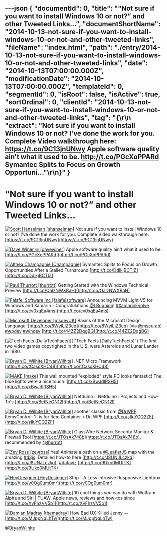 ---json
{
  "documentId": 0,
  "title": "“Not sure if you want to install Windows 10 or not?” and other Tweeted Links…",
  "documentShortName": "2014-10-13-not-sure-if-you-want-to-install-windows-10-or-not-and-other-tweeted-links",
  "fileName": "index.html",
  "path": "./entry/2014-10-13-not-sure-if-you-want-to-install-windows-10-or-not-and-other-tweeted-links",
  "date": "2014-10-13T07:00:00.000Z",
  "modificationDate": "2014-10-13T07:00:00.000Z",
  "templateId": 0,
  "segmentId": 0,
  "isRoot": false,
  "isActive": true,
  "sortOrdinal": 0,
  "clientId": "2014-10-13-not-sure-if-you-want-to-install-windows-10-or-not-and-other-tweeted-links",
  "tag": "{\r\n  \"extract\": \"Not sure if you want to install Windows 10 or not? I've done the work for you. Complete Video walkthrough here: https://t.co/9C13jnUNwy  Apple software quality ain't what it used to be. http://t.co/PGcXoPPARd  Symantec Splits to Focus on Growth Opportuni...\"\r\n}"
}
---

# “Not sure if you want to install Windows 10 or not?” and other Tweeted Links…

[<img alt="Scott Hanselman [shanselman]" src="https://songhay.blob.core.windows.net/shared-social-twitter/shanselman.jpeg">](http://t.co/YA3jkLZNsD "Scott Hanselman [shanselman]") <span>Not sure if you want to install Windows 10 or not? I've done the work for you. Complete Video walkthrough here: [https://t.co/9C13jnUNwy](https://t.co/9C13jnUNwy)</span>

[<img alt="Dave Winer ☮ [davewiner]" src="https://songhay.blob.core.windows.net/shared-social-twitter/davewiner.jpeg">](http://t.co/fuxogiHMsn "Dave Winer ☮ [davewiner]") <span>Apple software quality ain't what it used to be. [http://t.co/PGcXoPPARd](http://t.co/PGcXoPPARd)</span>

[<img alt="Althea Champagnie [Champagnie]" src="https://songhay.blob.core.windows.net/shared-social-twitter/Champagnie.jpeg">](http://t.co/gz6AV5nqvS "Althea Champagnie [Champagnie]") <span>Symantec Splits to Focus on Growth Opportunities After a Stalled Turnaround [http://t.co/DdlkjBCTIZ](http://t.co/DdlkjBCTIZ)</span>

[<img alt="Paul Thurrott [thurrott]" src="https://songhay.blob.core.windows.net/shared-social-twitter/thurrott.jpeg">](http://t.co/AlP0Nkiamu "Paul Thurrott [thurrott]") <span>Getting Started with the Windows Technical Preview [http://t.co/OalzNWXBaH](http://t.co/OalzNWXBaH)</span>

[<img alt="Falafel Software Inc [falafelsoftware]" src="https://songhay.blob.core.windows.net/shared-social-twitter/falafelsoftware.png">](http://t.co/8g4LVmTHHT "Falafel Software Inc [falafelsoftware]") <span>Announcing MVVM Light V5 for Windows and Xamarin - Congratulations [@LBugnion](http://twitter.com/LBugnion)! [#XamarinEvolve](http://search.twitter.com/search?q=%23XamarinEvolve) [http://t.co/cv0xqEa4ms](http://t.co/cv0xqEa4ms)</span>

[<img alt="Microsoft Developer [msdevUK]" src="https://songhay.blob.core.windows.net/shared-social-twitter/msdevUK.jpeg">](http://t.co/FvuEW1UvbT "Microsoft Developer [msdevUK]") <span>Basics of the Microsoft Design Language: [http://t.co/8WyiLIZ3eq](http://t.co/8WyiLIZ3eq) (via [@mscurah](http://twitter.com/mscurah)) [#wpdev](http://search.twitter.com/search?q=%23wpdev) [#windev](http://search.twitter.com/search?q=%23windev) [http://t.co/44ZZ2DqgBG](http://t.co/44ZZ2DqgBG)</span>

[<img alt="Tech Facts [DailyTechFacts]" src="https://songhay.blob.core.windows.net/shared-social-twitter/DailyTechFacts.jpeg">]( "Tech Facts [DailyTechFacts]") <span>The first two video games copyrighted in the U.S. were Asteroids and Lunar Lander in 1980.</span>

[<img alt="Bryan D. Wilhite [BryanWilhite]" src="https://songhay.blob.core.windows.net/shared-social-twitter/BryanWilhite.jpeg">](http://t.co/UNdqV0Z1zz "Bryan D. Wilhite [BryanWilhite]") <span>.NET Micro Framework [http://t.co/tCascXHC48](http://t.co/tCascXHC48)</span>

[<img alt="MAKE [make]" src="https://songhay.blob.core.windows.net/shared-social-twitter/make.png">](http://t.co/XBHU0l5Asx "MAKE [make]") <span>This wall mounted "exploded" style PC looks fantastic! The blue lights were a nice touch. [http://t.co/xBwJdlRSH5](http://t.co/xBwJdlRSH5)</span>

[<img alt="Bryan D. Wilhite [BryanWilhite]" src="https://songhay.blob.core.windows.net/shared-social-twitter/BryanWilhite.jpeg">](http://t.co/UNdqV0Z1zz "Bryan D. Wilhite [BryanWilhite]") <span>Netduino :: Netduino : Projects and How-To's [http://t.co/BetNeGN12l](http://t.co/BetNeGN12l)</span>

[<img alt="Bryan D. Wilhite [BryanWilhite]" src="https://songhay.blob.core.windows.net/shared-social-twitter/BryanWilhite.jpeg">](http://t.co/UNdqV0Z1zz "Bryan D. Wilhite [BryanWilhite]") <span>another classic from [@DrWPF](http://twitter.com/DrWPF): ItemsControl: 'I' is for Item Container « Dr. WPF [http://t.co/sIluYCQ2ZF](http://t.co/sIluYCQ2ZF)</span>

[<img alt="Bryan D. Wilhite [BryanWilhite]" src="https://songhay.blob.core.windows.net/shared-social-twitter/BryanWilhite.jpeg">](http://t.co/UNdqV0Z1zz "Bryan D. Wilhite [BryanWilhite]") <span>GlassWire Network Security Monitor & Firewall Tool [https://t.co/JTOsAk748b](https://t.co/JTOsAk748b), recommended by [@thurrott](http://twitter.com/thurrott)</span>

[<img alt="Zev Ross [zevross]" src="https://songhay.blob.core.windows.net/shared-social-twitter/zevross.png">](http://t.co/y6XrPWPbEU "Zev Ross [zevross]") <span>Yes! Animate a path on a [@LeafletJS](http://twitter.com/LeafletJS) map with the amazing [#d3js](http://search.twitter.com/search?q=%23d3js). Detailed how-to here [http://t.co/J8UNJLczkq](http://t.co/J8UNJLczkq), [#dataviz](http://search.twitter.com/search?q=%23dataviz) [http://t.co/9Uko0MUtTK](http://t.co/9Uko0MUtTK)</span>

[<img alt="HeyDesigner [HeyDesigner]" src="https://songhay.blob.core.windows.net/shared-social-twitter/HeyDesigner.png">](http://t.co/rjy6TjSlLM "HeyDesigner [HeyDesigner]") <span>Strip - A Less Intrusive Responsive Lightbox [http://t.co/v0Og0um0mr](http://t.co/v0Og0um0mr)</span>

[<img alt="Bryan D. Wilhite [BryanWilhite]" src="https://songhay.blob.core.windows.net/shared-social-twitter/BryanWilhite.jpeg">](http://t.co/UNdqV0Z1zz "Bryan D. Wilhite [BryanWilhite]") <span>10 cool things you can do with Wolfram Alpha and Siri | TUAW: Apple news, reviews and how-tos since [http://t.co/XvFhzVV5b1](http://t.co/XvFhzVV5b1)</span>

[<img alt="Damian Madray [themadray]" src="https://songhay.blob.core.windows.net/shared-social-twitter/themadray.jpg">](http://t.co/lLnG7nNAM8 "Damian Madray [themadray]") <span>How Bad UX Killed Jenny — [http://t.co/MJppNgLhTw](http://t.co/MJppNgLhTw)</span>

@[BryanWilhite](https://twitter.com/BryanWilhite)
